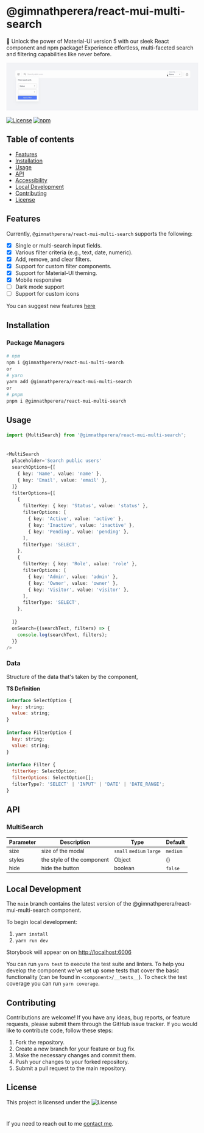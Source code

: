<div>
  <h1>@gimnathperera/react-mui-multi-search</h1>

🎯 Unlock the power of Material-UI version 5 with our sleek React component and npm package! Experience effortless, multi-faceted search and filtering capabilities like never before.

![MultiSelect GIF](public/usage.gif)

[![License](https://img.shields.io/badge/license-MIT-blue.svg)](https://github.com/your-username/your-project-name/blob/main/LICENSE) [![npm](https://img.shields.io/npm/dw/@gimnathperera/react-mui-multi-search)](https://www.npmjs.com/package/@gimnathperera/react-mui-multi-search)

</div>

## Table of contents

- [Features](#features)
- [Installation](#installation)
- [Usage](#usage)
- [API](#api)
- [Accessibility](#Accessibility)
- [Local Development](#local-development)
- [Contributing](#contributing)
- [License](#license)

## Features

Currently, `@gimnathperera/react-mui-multi-search` supports the following:

- [x] Single or multi-search input fields.
- [x] Various filter criteria (e.g., text, date, numeric).
- [x] Add, remove, and clear filters.
- [x] Support for custom filter components.
- [x] Support for Material-UI theming.
- [x] Mobile responsive
- [ ] Dark mode support
- [ ] Support for custom icons

You can suggest new features [here](https://github.com/gimnathperera/react-mui-multi-search/issues)

## Installation

### Package Managers

```bash
# npm
npm i @gimnathperera/react-mui-multi-search
or
# yarn
yarn add @gimnathperera/react-mui-multi-search
or
# pnpm
pnpm i @gimnathperera/react-mui-multi-search
```

## Usage

```ts
import {MultiSearch} from '@gimnathperera/react-mui-multi-search';


<MultiSearch
  placeholder='Search public users'
  searchOptions={[
    { key: 'Name', value: 'name' },
    { key: 'Email', value: 'email' },
  ]}
  filterOptions={[
    {
      filterKey: { key: 'Status', value: 'status' },
      filterOptions: [
        { key: 'Active', value: 'active' },
        { key: 'Inactive', value: 'inactive' },
        { key: 'Pending', value: 'pending' },
      ],
      filterType: 'SELECT',
    },
    {
      filterKey: { key: 'Role', value: 'role' },
      filterOptions: [
        { key: 'Admin', value: 'admin' },
        { key: 'Owner', value: 'owner' },
        { key: 'Visitor', value: 'visitor' },
      ],
      filterType: 'SELECT',
    },

  ]}
  onSearch={(searchText, filters) => {
    console.log(searchText, filters);
  }}
/>
```

### Data

Structure of the data that's taken by the component,

**TS Definition**

```js
interface SelectOption {
  key: string;
  value: string;
}

interface FilterOption {
  key: string;
  value: string;
}

interface Filter {
  filterKey: SelectOption;
  filterOptions: SelectOption[];
  filterType?: 'SELECT' | 'INPUT' | 'DATE' | 'DATE_RANGE';
}
```

## API

### MultiSearch

| Parameter | Description                | Type                     | Default  |
| --------- | -------------------------- | ------------------------ | -------- |
| size      | size of the modal          | `small` `medium` `large` | `medium` |
| styles    | the style of the component | Object                   | {}       |
| hide      | hide the button            | boolean                  | `false`  |

## Local Development

The `main` branch contains the latest version of the @gimnathperera/react-mui-multi-search component.

To begin local development:

1. `yarn install`
2. `yarn run dev`

Storybook will appear on on <http://localhost:6006>

You can run `yarn test` to execute the test suite and linters. To help you develop the component we’ve set up some tests that cover the basic functionality (can be found in `<component>/__tests__`).
To check the test coverage you can run `yarn coverage`.

## Contributing

Contributions are welcome! If you have any ideas, bug reports, or feature requests, please submit them through the GitHub issue tracker. If you would like to contribute code, follow these steps:

1. Fork the repository.
2. Create a new branch for your feature or bug fix.
3. Make the necessary changes and commit them.
4. Push your changes to your forked repository.
5. Submit a pull request to the main repository.

## License

This project is licensed under the ![License](https://img.shields.io/badge/license-MIT-blue.svg)

#

If you need to reach out to me [contact me](mailto:gimnathperera@gmail.com).
